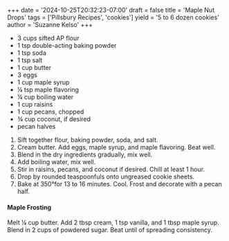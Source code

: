 +++
date = '2024-10-25T20:32:23-07:00'
draft = false
title = 'Maple Nut Drops'
tags = ['Pillsbury Recipes', 'cookies']
yield = '5 to 6 dozen cookies'
author = 'Suzanne Kelso'
+++

* 3 cups sifted AP flour
* 1 tsp double-acting baking powder
* 1 tsp soda
* 1 tsp salt
* 1 cup butter
* 3 eggs
* 1 cup maple syrup
* ¼ tsp maple flavoring
* ¼ cup boiling water
* 1 cup raisins
* 1 cup pecans, chopped
* ¾ cup coconut, if desired
* pecan halves

1. Sift together flour, baking powder, soda, and salt.
2. Cream butter. Add eggs, maple syrup, and maple flavoring. Beat well.
3. Blend in the dry ingredients gradually, mix well.
4. Add boiling water, mix well.
5. Stir in raisins, pecans, and coconut if desired. Chill at least 1 hour.
6. Drop by rounded teaspoonfuls onto ungreased cookie sheets.
7. Bake at 350°for 13 to 16 minutes. Cool. Frost and decorate with a pecan half.

#### Maple Frosting
Melt ¼ cup butter. Add 2 tbsp cream, 1 tsp vanilla, and 1 tbsp maple syrup. Blend in 2 cups of powdered sugar. Beat until of spreading consistency.
